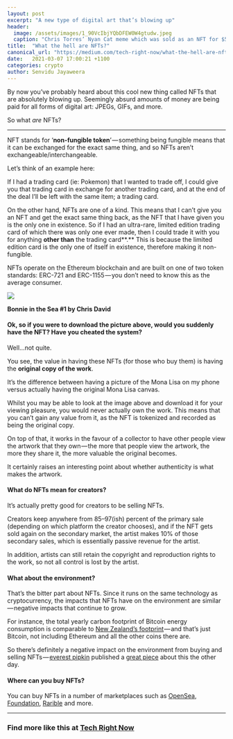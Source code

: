 ```yaml
---
layout: post
excerpt: "A new type of digital art that’s blowing up"
header: 
  image: /assets/images/1_90VcIbjYQbDFEW0W4gtudw.jpeg
  caption: "Chris Torres’ Nyan Cat meme which was sold as an NFT for $590,000."
title:  "What the hell are NFTs?"
canonical_url: "https://medium.com/tech-right-now/what-the-hell-are-nfts-66ddc3c12f56"
date:   2021-03-07 17:00:21 +1100
categories: crypto
author: Senvidu Jayaweera
---
```



By now you’ve probably heard about this cool new thing called NFTs that are absolutely blowing up. Seemingly absurd amounts of money are being paid for all forms of digital art: JPEGs, GIFs, and more.

So what _are_ NFTs?

---

NFT stands for ‘**non-fungible token**’ — something being fungible means that it can be exchanged for the exact same thing, and so NFTs aren’t exchangeable/interchangeable.

Let’s think of an example here:

If I had a trading card (ie: Pokemon) that I wanted to trade off, I could give you that trading card in exchange for another trading card, and at the end of the deal I’ll be left with the same item; a trading card.

On the other hand, NFTs are one of a kind. This means that I can’t give you an NFT and get the exact same thing back, as the NFT that I have given you is the only one in existence. So if I had an ultra-rare, limited edition trading card of which there was only one ever made, then I could trade it with you for anything **other than** the trading card**.** This is because the limited edition card is the only one of itself in existence, therefore making it non-fungible.

NFTs operate on the Ethereum blockchain and are built on one of two token standards: ERC-721 and ERC-1155 — you don’t need to know this as the average consumer.

![](https://cdn-images-1.medium.com/max/800/1*VWuVKj5ZIH2WKclcUAZntQ.jpeg)

**Bonnie in the Sea #1 by Chris David**

#### Ok, so if you were to download the picture above, would you suddenly have the NFT? Have you cheated the system?

Well…not quite.

You see, the value in having these NFTs (for those who buy them) is having the **original copy of the work**.

It’s the difference between having a picture of the Mona Lisa on my phone versus actually having the original Mona Lisa canvas.

Whilst you may be able to look at the image above and download it for your viewing pleasure, you would never actually own the work. This means that you can’t gain any value from it, as the NFT is tokenized and recorded as being the original copy.

On top of that, it works in the favour of a collector to have other people view the artwork that they own — the more that people view the artwork, the more they share it, the more valuable the original becomes.

It certainly raises an interesting point about whether authenticity is what makes the artwork.

#### What do NFTs mean for creators?

It’s actually pretty good for creators to be selling NFTs.

Creators keep anywhere from 85–97(ish) percent of the primary sale (depending on which platform the creator chooses), and if the NFT gets sold again on the secondary market, the artist makes 10% of those secondary sales, which is essentially passive revenue for the artist.

In addition, artists can still retain the copyright and reproduction rights to the work, so not all control is lost by the artist.

#### What about the environment?

That’s the bitter part about NFTs. Since it runs on the same technology as cryptocurrency, the impacts that NFTs have on the environment are similar — negative impacts that continue to grow.

For instance, the total yearly carbon footprint of Bitcoin energy consumption is comparable to [New Zealand’s footprint](https://digiconomist.net/bitcoin-energy-consumption) — and that’s just Bitcoin, not including Ethereum and all the other coins there are.

So there’s definitely a negative impact on the environment from buying and selling NFTs — [everest pipkin](https://medium.com/u/4f2c96a401a3) published a [great piece](https://everestpipkin.medium.com/but-the-environmental-issues-with-cryptoart-1128ef72e6a3) about this the other day.

#### Where can you buy NFTs?

You can buy NFTs in a number of marketplaces such as [OpenSea](http://opensea.io), [Foundation](https://foundation.app), [Rarible](http://rarible.com) and more.

---

### Find more like this at [Tech Right Now](https://medium.com/tech-right-now)
